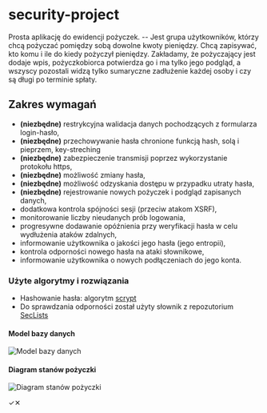 # security-project

Prosta aplikację do ewidencji pożyczek. -- Jest grupa użytkowników, którzy chcą pożyczać pomiędzy sobą dowolne kwoty pieniędzy. Chcą zapisywać, kto komu i ile do kiedy pożyczył pieniędzy. Zakładamy, że pożyczający jest dodaje wpis, pożyczkobiorca potwierdza go i ma tylko jego podgląd, a wszyscy pozostali widzą tylko sumaryczne zadłużenie każdej osoby i czy są długi po terminie spłaty.

## Zakres wymagań

- **(niezbędne)** restrykcyjna walidacja danych pochodzących z formularza login-hasło,
- **(niezbędne)** przechowywanie hasła chronione funkcją hash, solą i pieprzem, key-streching
- **(niezbędne)** zabezpieczenie transmisji poprzez wykorzystanie protokołu https,
- **(niezbędne)** możliwość zmiany hasła,
- **(niezbędne)** możliwość odzyskania dostępu w przypadku utraty hasła,
- **(niezbędne)** rejestrowanie nowych pożyczek i podgląd zapisanych danych,
- dodatkowa kontrola spójności sesji (przeciw atakom XSRF),
- monitorowanie liczby nieudanych prób logowania,
- progresywne dodawanie opóźnienia przy weryfikacji hasła w celu wydłużenia ataków zdalnych,
- informowanie użytkownika o jakości jego hasła (jego entropii),
- kontrola odporności nowego hasła na ataki słownikowe,
- informowanie użytkownika o nowych podłączeniach do jego konta.

### Użyte algorytmy i rozwiązania

- Hashowanie hasła: algorytm [scrypt](https://cryptobook.nakov.com/mac-and-key-derivation/scrypt)
- Do sprawdzania odporności został użyty słownik z repozutorium [SecLists](https://github.com/danielmiessler/SecLists/blob/master/Passwords/500-worst-passwords.txt)


#### Model bazy danych

![Model bazy danych]()


#### Diagram stanów pożyczki

![Diagram stanów pożyczki]()

✓✕